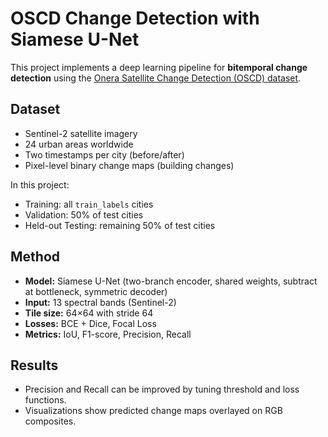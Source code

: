 # OSCD Change Detection with Siamese U-Net

This project implements a deep learning pipeline for **bitemporal change detection**
using the [Onera Satellite Change Detection (OSCD) dataset](https://ieee-dataport.org/open-access/oscd-onera-satellite-change-detection-dataset).

## Dataset
- Sentinel-2 satellite imagery
- 24 urban areas worldwide
- Two timestamps per city (before/after)
- Pixel-level binary change maps (building changes)

In this project:
- Training: all `train_labels` cities
- Validation: 50% of test cities
- Held-out Testing: remaining 50% of test cities

## Method
- **Model:** Siamese U-Net (two-branch encoder, shared weights, subtract at bottleneck, symmetric decoder)
- **Input:** 13 spectral bands (Sentinel-2)
- **Tile size:** 64×64 with stride 64
- **Losses:** BCE + Dice, Focal Loss
- **Metrics:** IoU, F1-score, Precision, Recall

## Results
- Precision and Recall can be improved by tuning threshold and loss functions.
- Visualizations show predicted change maps overlayed on RGB composites.

